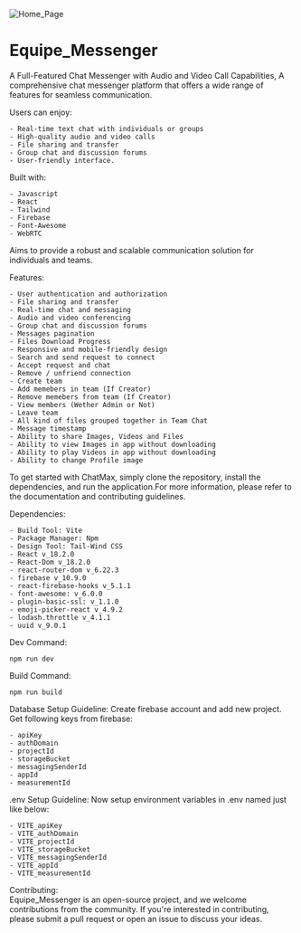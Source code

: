 ![Home_Page](https://github.com/Shaheryarkhalid/Equipe_Messenger/assets/41621149/4ec43431-a6aa-49da-b1be-386b5eef8d50)

# Equipe_Messenger
A Full-Featured Chat Messenger with Audio and Video Call Capabilities, A comprehensive chat messenger platform that offers a wide range of features for seamless communication. 

Users can enjoy: 

	- Real-time text chat with individuals or groups 
	- High-quality audio and video calls 
	- File sharing and transfer 
	- Group chat and discussion forums 
	- User-friendly interface.

Built with:

	- Javascript 
 	- React
  	- Tailwind
 	- Firebase 
	- Font-Awesome 
  	- WebRTC
   
Aims to provide a robust and scalable communication solution for individuals and teams. 

Features: 

    - User authentication and authorization 
    - File sharing and transfer  
    - Real-time chat and messaging 
    - Audio and video conferencing 
    - Group chat and discussion forums
    - Messages pagination
    - Files Download Progress
    - Responsive and mobile-friendly design 
    - Search and send request to connect
    - Accept request and chat
    - Remove / unfriend connection
    - Create team
    - Add memebers in team (If Creator)
    - Remove memebers from team (If Creator)
    - View members (Wether Admin or Not)
    - Leave team
	- All kind of files grouped together in Team Chat
	- Message timestamp
	- Ability to share Images, Videos and Files
	- Ability to view Images in app without downloading 
	- Ability to play Videos in app without downloading 
	- Ability to change Profile image

To get started with ChatMax, simply clone the repository, install the dependencies, and run the application.For more information, please refer to the documentation and contributing guidelines. 

Dependencies:  

	- Build Tool: Vite
	- Package Manager: Npm
	- Design Tool: Tail-Wind CSS
	- React v_18.2.0
	- React-Dom v_18.2.0
	- react-router-dom v_6.22.3	
	- firebase v_10.9.0
	- react-firebase-hooks v_5.1.1
	- font-awesome: v_6.0.0
 	- plugin-basic-ssl: v_1.1.0
	- emoji-picker-react v_4.9.2		
	- lodash.throttle v_4.1.1
	- uuid v_9.0.1
Dev Command:

	npm run dev
Build Command:

	npm run build

Database Setup Guideline:	Create firebase account and add new project. Get following keys from firebase:

	- apiKey
	- authDomain
	- projectId
	- storageBucket
	- messagingSenderId
	- appId
	- measurementId

.env Setup Guideline:	Now setup environment variables in .env named just like below:

	- VITE_apiKey
	- VITE_authDomain
	- VITE_projectId
	- VITE_storageBucket
	- VITE_messagingSenderId
	- VITE_appId
	- VITE_measurementId

Contributing:  
    Equipe_Messenger is an open-source project, and we welcome contributions from the community. If you're interested in contributing, please submit a pull request or open an issue to discuss your ideas.
